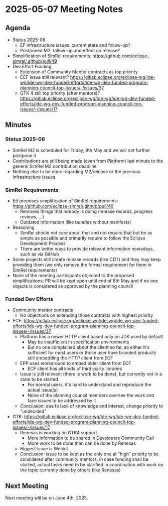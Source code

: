 # 2025-05-07 Meeting Notes

## Agenda

- Status 2025-06
  - EF infrastructure issues: current state and follow-up?
  - Postponed M2: follow-up and effect on release?
- Simplification of SimRel requirements: https://github.com/eclipse-simrel/.github/pull/49
- Dev Effort Funding
  - Extension of Community Mentor contracts as top priority
  - ECF issue still relevant? https://gitlab.eclipse.org/eclipse-wg/ide-wg/ide-wg-dev-funded-efforts/ide-wg-dev-funded-program-planning-council-top-issues/-/issues/37
  - GTK 4 still top priority (after mentors)? https://gitlab.eclipse.org/eclipse-wg/ide-wg/ide-wg-dev-funded-efforts/ide-wg-dev-funded-program-planning-council-top-issues/-/issues/17


## Minutes

### Status 2025-06
- SimRel M2 is scheduled for Friday, 9th May and we will not further postpone it
- Contributions are still being made (even from Platform) last minute to the general SimRel M2 contribution deadline
- Nothing else to be done regarding M2/release or the previous infrastructure issues

### SimRel Requirements
- Ed proposes simplification of SimRel requirements: https://github.com/eclipse-simrel/.github/pull/49
  - Removes things that nobody is doing (release records, progress reviews, …)
  - Outdated information (like bundles without manifests)
- Reasoning
  - SimRel should not care about that and not require that but be as simple as possible and primarily require to follow the Eclipse Development Process
  - There are better ways to provide relevant information nowadays, such as via GitHub
- Some projects still create release records (like CDT) and they may keep providing them (we only remove the formal requirement for them in SimRel requirements)
- None of the meeting participants objected to the proposed simplifications; PR will be kept open until end of 8th May and if no one objects is considered as approved by the planning council

### Funded Dev Efforts
- Community mentor contracts
  - No objections on extending those contracts with highest priority
- ECF: https://gitlab.eclipse.org/eclipse-wg/ide-wg/ide-wg-dev-funded-efforts/ide-wg-dev-funded-program-planning-council-top-issues/-/issues/37
  - Platform has a newer HTTP client based only on JDK used by default
    - May be insufficient in specification environments
    - But no one complained about the client so far, so either it's sufficient for most users or those user have branded products still embedding the HTTP client from ECF
  - EPP uses workaround to embed older client from ECF
    - ECF client has all kinds of third-party libraries
  - Issue is still relevant (there is work to be done), but currently not in a state to be started
    - For normal users, it's hard to understand and reproduce the actual issue(s)
    - None of the planning council members oversee the work and face issues to be addressed by it
  - *Conclusion:* due to lack of knowledge and interest, change priority to "undecided"
- GTK: https://gitlab.eclipse.org/eclipse-wg/ide-wg/ide-wg-dev-funded-efforts/ide-wg-dev-funded-program-planning-council-top-issues/-/issues/17
  - Renesas is working on GTK4 support
    - More information to be shared in Developers Community Call
    - More work to be done than can be done by Renesas
  - Biggest issue is Webkit
  - *Conclusion:* issue to be kept as the only one at "high" priority to be considered after community mentors; in case funding shall be started, actual tasks need to be clarified in coordination with work on the topic currently done by others (like Renesas)


## Next Meeting

Next meeting will be on June 4th, 2025.
